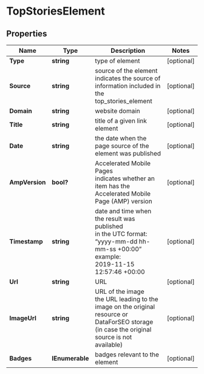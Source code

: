 # TopStoriesElement


## Properties

| Name | Type | Description | Notes |
|------------ | ------------- | ------------- | -------------|
**Type** | **string** | type of element |[optional]|
**Source** | **string** | source of the element<br>indicates the source of information included in the top_stories_element |[optional]|
**Domain** | **string** | website domain |[optional]|
**Title** | **string** | title of a given link element |[optional]|
**Date** | **string** | the date when the page source of the element was published |[optional]|
**AmpVersion** | **bool?** | Accelerated Mobile Pages<br>indicates whether an item has the Accelerated Mobile Page (AMP) version |[optional]|
**Timestamp** | **string** | date and time when the result was published<br>in the UTC format: “yyyy-mm-dd hh-mm-ss +00:00”<br>example:<br>2019-11-15 12:57:46 +00:00 |[optional]|
**Url** | **string** | URL |[optional]|
**ImageUrl** | **string** | URL of the image<br>the URL leading to the image on the original resource or DataForSEO storage (in case the original source is not available) |[optional]|
**Badges** | **IEnumerable<string>** | badges relevant to the element |[optional]|